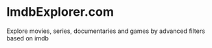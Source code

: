 # ImdbExplorer.com

Explore movies, series, documentaries and games by advanced filters based on imdb
